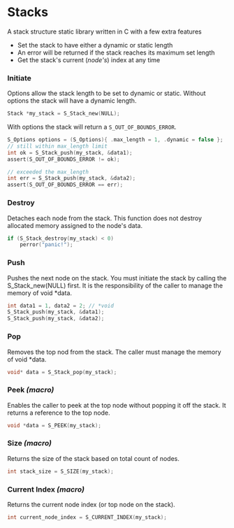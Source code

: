 # Stacks
A stack structure static library written in C with a few extra features
- Set the stack to have either a dynamic or static length
- An error will be returned if the stack reaches its maximum set length
- Get the stack's current (*node's*) index at any time

### Initiate
Options allow the stack length to be set to dynamic or static. 
Without options the stack will have a dynamic length.
```c
Stack *my_stack = S_Stack_new(NULL);
```
With options the stack will return a `S_OUT_OF_BOUNDS_ERROR`.
```c
S_Options options = (S_Options){ .max_length = 1, .dynamic = false };
// still within max_length limit
int ok = S_Stack_push(my_stack, &data1);
assert(S_OUT_OF_BOUNDS_ERROR != ok);

// exceeded the max_length
int err = S_Stack_push(my_stack, &data2);
assert(S_OUT_OF_BOUNDS_ERROR == err);

```
### Destroy
Detaches each node from the stack.
This function does not destroy allocated memory assigned to the node's data.
```c
if (S_Stack_destroy(my_stack) < 0)
    perror("panic!");
```

### Push
Pushes the next node on the stack.
You must initiate the stack by calling the S_Stack_new(NULL) first.
It is the responsibility of the caller to manage the memory of void *data.
```c
int data1 = 1, data2 = 2; // *void
S_Stack_push(my_stack, &data1);
S_Stack_push(my_stack, &data2);
```

### Pop
Removes the top nod from the stack. 
The caller must manage the memory of void *data.
```c
void* data = S_Stack_pop(my_stack);
```

### Peek *(macro)*
Enables the caller to peek at the top node without popping it off the stack.
It returns a reference to the top node.
```c
void *data = S_PEEK(my_stack);
```

### Size *(macro)*
Returns the size of the stack based on total count of nodes.
```c
int stack_size = S_SIZE(my_stack);
```

### Current Index *(macro)*
Returns the current node index (or top node on the stack).
```c
int current_node_index = S_CURRENT_INDEX(my_stack);
```
